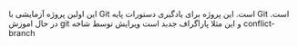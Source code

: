 این اولین پروژه آزمایشی با Git است.
این پروژه برای یادگیری دستورات پایه Git است.
در حال اموزش git و این مثلا پاراگراف جدبد است 
ویرایش توسط شاخه conflict-branch 

